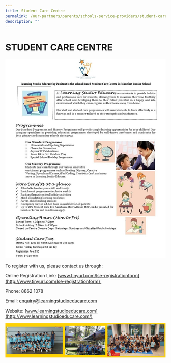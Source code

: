```yaml
---
title: Student Care Centre
permalink: /our-partners/parents/schools-service-providers/student-care-centre/
description: ""
---
```

# **STUDENT CARE CENTRE**

![](/images/Student%20care.jpg)

To register with us, please contact us through: 

Online Registration Link: [www.tinyurl.com/lse-registrationform](http://www.tinyurl.com/lse-registrationform) 

Phone: 8862 1078 

Email: [enquiry@learningstudioeducare.com](mailto:enquiry@learningstudioeducare.com) 

Website: [www.learningstudioeducare.com](http://www.learningstudioeducare.com/)

![](/images/Student%20Care%20gp.jpg)